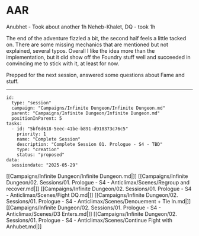 # AAR

Anubhet - Took about another 1h
Neheb-Khalet, DQ - took 1h

The end of the adventure fizzled a bit, the second half feels a little tacked on. There are some missing mechanics that are mentioned but not explained, several typos. Overall I like the idea more than the implementation, but it did show off the Foundry stuff well and succeeded in convincing me to stick with it, at least for now.

Prepped for the next session, answered some questions about Fame and stuff.

----




```RpgManager4
id: 
  type: "session"
  campaign: "Campaigns/Infinite Dungeon/Infinite Dungeon.md"
  parent: "Campaigns/Infinite Dungeon/Infinite Dungeon.md"
  positionInParent: 5
tasks: 
  - id: "5bf6d618-5eec-41be-b891-d918373c76c5"
    priority: 1
    name: "Complete Session"
    description: "Complete Session 01. Prologue - S4 - TBD"
    type: "creation"
    status: "proposed"
data: 
  sessiondate: "2025-05-29"
```

[[Campaigns/Infinite Dungeon/Infinite Dungeon.md|]]
[[Campaigns/Infinite Dungeon/02. Sessions/01. Prologue - S4 - Anticlimax/Scenes/Regroup and recover.md|]]
[[Campaigns/Infinite Dungeon/02. Sessions/01. Prologue - S4 - Anticlimax/Scenes/Fight DQ.md|]]
[[Campaigns/Infinite Dungeon/02. Sessions/01. Prologue - S4 - Anticlimax/Scenes/Denouement + Tie In.md|]]
[[Campaigns/Infinite Dungeon/02. Sessions/01. Prologue - S4 - Anticlimax/Scenes/D3 Enters.md|]]
[[Campaigns/Infinite Dungeon/02. Sessions/01. Prologue - S4 - Anticlimax/Scenes/Continue Fight with Anhubet.md|]]